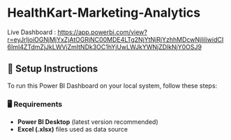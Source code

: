 # HealthKart-Marketing-Analytics
Live Dashboard : https://app.powerbi.com/view?r=eyJrIjoiOGNjMjYxZjAtOGRjNC00MDE4LTg2NjYtNjRjYzhhMDcwNjliIiwidCI6ImI4ZTdmZjJkLWVjZmItNDk3OC1hYjUwLWJkYWNjZDlkNjY0OSJ9

## 🔧 Setup Instructions

To run this Power BI Dashboard on your local system, follow these steps:

### 🖥️ Requirements

- **Power BI Desktop** (latest version recommended)  
- **Excel (.xlsx)** files used as data source

